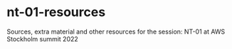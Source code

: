 # nt-01-resources
Sources, extra material and other resources for the session: NT-01 at AWS Stockholm summit 2022
